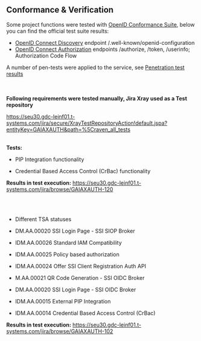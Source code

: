 ## Conformance & Verification

Some project functions were tested with [OpenID Conformance Suite](https://openid.net/certification/about-conformance-suite/), below you can find the official test suite results:

- [OpenID Connect Discovery](./config) endpoint /.well-known/openid-configuration
- [OpenID Connect Authorization](./auth) endpoints /authorize, /token, /userinfo; Authorization Code Flow

A number of pen-tests were applied to the service, see [Penetration test results](./pentest) 

<br><br>
<strong>Following requirements were tested manually, Jira Xray used as a Test repository</strong>

https://seu30.gdc-leinf01.t-systems.com/jira/secure/XrayTestRepositoryAction!default.jspa?entityKey=GAIAXAUTH&path=%5Craven_all_tests
<br><br>

<strong>Tests:</strong>

- PIP Integration functionality

- Credential Based Access Control (CrBac) functionality

<strong>Results in test execution:</strong> https://seu30.gdc-leinf01.t-systems.com/jira/browse/GAIAXAUTH-120

<br><br>
- Different TSA statuses

- DM.AA.00020 SSI Login Page - SSI SIOP Broker

- IDM.AA.00026 Standard IAM Compatibility

- IDM.AA.00025 Policy based authorization

- IDM.AA.00024 Offer SSI Client Registration Auth API

- M.AA.00021 QR Code Generation - SSI OIDC Broker

- DM.AA.00020 SSI Login Page - SSI OIDC Broker

- IDM.AA.00015 External PIP Integration

- IDM.AA.00014 Credential Based Access Control (CrBac)

<strong>Results in test execution:</strong> https://seu30.gdc-leinf01.t-systems.com/jira/browse/GAIAXAUTH-102
